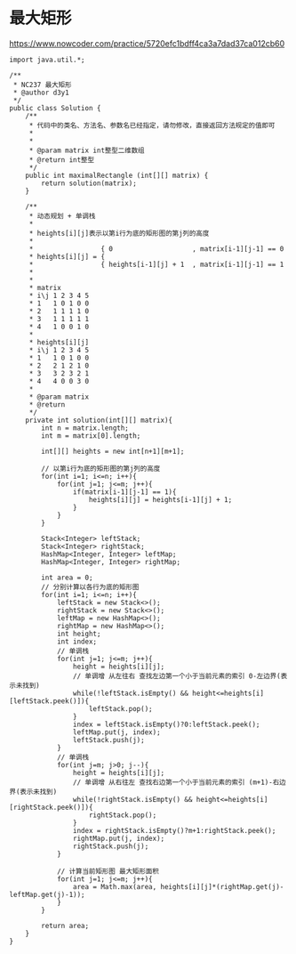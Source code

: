 # 最大矩形
https://www.nowcoder.com/practice/5720efc1bdff4ca3a7dad37ca012cb60

    import java.util.*;
    
    /**
     * NC237 最大矩形
     * @author d3y1
     */
    public class Solution {
        /**
         * 代码中的类名、方法名、参数名已经指定，请勿修改，直接返回方法规定的值即可
         *
         *
         * @param matrix int整型二维数组
         * @return int整型
         */
        public int maximalRectangle (int[][] matrix) {
            return solution(matrix);
        }
    
        /**
         * 动态规划 + 单调栈
         *
         * heights[i][j]表示以第i行为底的矩形图的第j列的高度
         *
         *                 { 0                    , matrix[i-1][j-1] == 0
         * heights[i][j] = {
         *                 { heights[i-1][j] + 1  , matrix[i-1][j-1] == 1
         *
         *
         * matrix
         * i\j 1 2 3 4 5
         * 1   1 0 1 0 0
         * 2   1 1 1 1 0
         * 3   1 1 1 1 1
         * 4   1 0 0 1 0
         *
         * heights[i][j]
         * i\j 1 2 3 4 5
         * 1   1 0 1 0 0
         * 2   2 1 2 1 0
         * 3   3 2 3 2 1
         * 4   4 0 0 3 0
         *
         * @param matrix
         * @return
         */
        private int solution(int[][] matrix){
            int n = matrix.length;
            int m = matrix[0].length;
    
            int[][] heights = new int[n+1][m+1];
    
            // 以第i行为底的矩形图的第j列的高度
            for(int i=1; i<=n; i++){
                for(int j=1; j<=m; j++){
                    if(matrix[i-1][j-1] == 1){
                        heights[i][j] = heights[i-1][j] + 1;
                    }
                }
            }
    
            Stack<Integer> leftStack;
            Stack<Integer> rightStack;
            HashMap<Integer, Integer> leftMap;
            HashMap<Integer, Integer> rightMap;
    
            int area = 0;
            // 分别计算以各行为底的矩形图
            for(int i=1; i<=n; i++){
                leftStack = new Stack<>();
                rightStack = new Stack<>();
                leftMap = new HashMap<>();
                rightMap = new HashMap<>();
                int height;
                int index;
                // 单调栈
                for(int j=1; j<=m; j++){
                    height = heights[i][j];
                    // 单调增 从左往右 查找左边第一个小于当前元素的索引 0-左边界(表示未找到)
                    while(!leftStack.isEmpty() && height<=heights[i][leftStack.peek()]){
                        leftStack.pop();
                    }
                    index = leftStack.isEmpty()?0:leftStack.peek();
                    leftMap.put(j, index);
                    leftStack.push(j);
                }
                // 单调栈
                for(int j=m; j>0; j--){
                    height = heights[i][j];
                    // 单调增 从右往左 查找右边第一个小于当前元素的索引 (m+1)-右边界(表示未找到)
                    while(!rightStack.isEmpty() && height<=heights[i][rightStack.peek()]){
                        rightStack.pop();
                    }
                    index = rightStack.isEmpty()?m+1:rightStack.peek();
                    rightMap.put(j, index);
                    rightStack.push(j);
                }
                
                // 计算当前矩形图 最大矩形面积
                for(int j=1; j<=m; j++){
                    area = Math.max(area, heights[i][j]*(rightMap.get(j)-leftMap.get(j)-1));
                }
            }
    
            return area;
        }
    }
    

